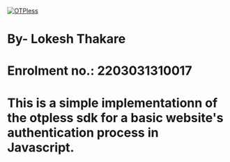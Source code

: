 ﻿[![OTPless](https://d1j61bbz9a40n6.cloudfront.net/website/home/v4/logo/white_logo.svg)](https://otpless.com/platforms/javascript)

# By- Lokesh Thakare

# Enrolment no.: 2203031310017

# This is a simple implementationn of the otpless sdk for a basic website's authentication process in Javascript.
